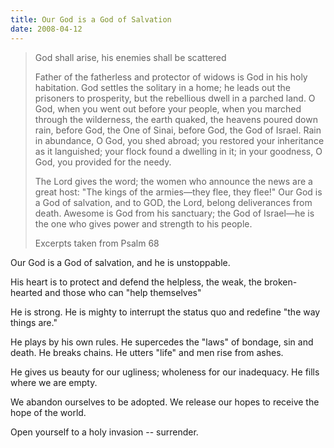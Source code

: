 ```yaml
---
title: Our God is a God of Salvation
date: 2008-04-12
---
```


> God shall arise, his enemies shall be scattered
> 
> Father of the fatherless and protector of widows is God in his holy habitation. God settles the solitary in a home; he leads out the prisoners to prosperity,  but the rebellious dwell in a parched land. O God, when you went out before your people, when you marched through the wilderness, the earth quaked, the heavens poured down rain,  before God, the One of Sinai, before God, the God of Israel. Rain in abundance, O God, you shed abroad; you restored your inheritance as it languished; your flock found a dwelling in it;  in your goodness, O God, you provided for the needy.
> 
> The Lord gives the word; the women who announce the news are a great host: "The kings of the armies—they flee, they flee!" Our God is a God of salvation, and to GOD, the Lord, belong deliverances from death. Awesome is God from his sanctuary;  the God of Israel—he is the one who gives power and strength to his people.
> 
> Excerpts taken from Psalm 68

Our God is a God of salvation, and he is unstoppable.

His heart is to protect and defend the helpless, the weak, the broken-hearted and those who can "help themselves"

He is strong. He is mighty to interrupt the status quo and redefine "the way things are."

He plays by his own rules. He supercedes the "laws" of bondage, sin and death. He breaks chains. He utters "life" and men rise from ashes.

He gives us beauty for our ugliness; wholeness for our inadequacy. He fills where we are empty.

We abandon ourselves to be adopted. We release our hopes to receive the hope of the world.

Open yourself to a holy invasion -- surrender.